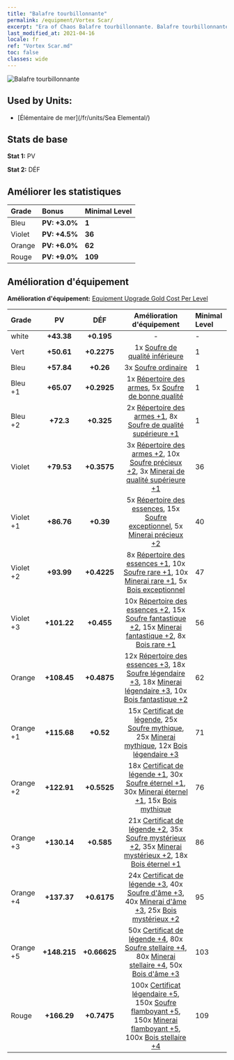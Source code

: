 ```yaml
---
title: "Balafre tourbillonnante"
permalink: /equipment/Vortex Scar/
excerpt: "Era of Chaos Balafre tourbillonnante. Balafre tourbillonnante"
last_modified_at: 2021-04-16
locale: fr
ref: "Vortex Scar.md"
toc: false
classes: wide
---
```


  ![Balafre tourbillonnante](/images/e/e_99034.png)

## Used by Units:

* [Élémentaire de mer](/fr/units/Sea Elemental/) 


## Stats de base
 **Stat 1:** PV

 **Stat 2:** DÉF

## Améliorer les statistiques

  |     Grade    |   Bonus | Minimal Level | 
  |:-------------|:--------|:--------------| 
  | Bleu | **PV: +3.0%** | **1** | 
  | Violet | **PV: +4.5%** | **36** | 
  | Orange | **PV: +6.0%** | **62** | 
  | Rouge | **PV: +9.0%** | **109** | 


## Amélioration d'équipement
 **Amélioration d'équipement:** [Equipment Upgrade Gold Cost Per Level](/equipment/EquipmentUpgradeCostPerLevel/) 

  |          Grade      | PV | DÉF | Amélioration d'équipement | Minimal Level |
  |:--------------------|:---------:|:---------:|:----------------:|:--------------|
  | white | **+43.38** | **+0.195** | - | - |
  | Vert | **+50.61** | **+0.2275** | 1x [Soufre de qualité inférieure](/fr/Items/mat_3/) | 1 |
  | Bleu | **+57.84** | **+0.26** | 3x [Soufre ordinaire](/fr/Items/mat_9/) | 1 |
  | Bleu +1 | **+65.07** | **+0.2925** | 1x [Répertoire des armes](/fr/Items/mat_18/), 5x [Soufre de bonne qualité](/fr/Items/mat_15/) | 1 |
  | Bleu +2 | **+72.3** | **+0.325** | 2x [Répertoire des armes +1](/fr/Items/mat_25/), 8x [Soufre de qualité supérieure +1](/fr/Items/mat_22/) | 1 |
  | Violet | **+79.53** | **+0.3575** | 3x [Répertoire des armes +2](/fr/Items/mat_32/), 10x [Soufre précieux +2](/fr/Items/mat_29/), 3x [Minerai de qualité supérieure +1](/fr/Items/mat_19/) | 36 |
  | Violet +1 | **+86.76** | **+0.39** | 5x [Répertoire des essences](/fr/Items/mat_39/), 15x [Soufre exceptionnel](/fr/Items/mat_36/), 5x [Minerai précieux +2](/fr/Items/mat_26/) | 40 |
  | Violet +2 | **+93.99** | **+0.4225** | 8x [Répertoire des essences +1](/fr/Items/mat_46/), 10x [Soufre rare +1](/fr/Items/mat_43/), 10x [Minerai rare +1](/fr/Items/mat_40/), 5x [Bois exceptionnel](/fr/Items/mat_34/) | 47 |
  | Violet +3 | **+101.22** | **+0.455** | 10x [Répertoire des essences +2](/fr/Items/mat_53/), 15x [Soufre fantastique +2](/fr/Items/mat_50/), 15x [Minerai fantastique +2](/fr/Items/mat_47/), 8x [Bois rare +1](/fr/Items/mat_41/) | 56 |
  | Orange | **+108.45** | **+0.4875** | 12x [Répertoire des essences +3](/fr/Items/mat_60/), 18x [Soufre légendaire +3](/fr/Items/mat_57/), 18x [Minerai légendaire +3](/fr/Items/mat_54/), 10x [Bois fantastique +2](/fr/Items/mat_48/) | 62 |
  | Orange +1 | **+115.68** | **+0.52** | 15x [Certificat de légende](/fr/Items/mat_67/), 25x [Soufre mythique](/fr/Items/mat_64/), 25x [Minerai mythique](/fr/Items/mat_61/), 12x [Bois légendaire +3](/fr/Items/mat_55/) | 71 |
  | Orange +2 | **+122.91** | **+0.5525** | 18x [Certificat de légende +1](/fr/Items/mat_74/), 30x [Soufre éternel +1](/fr/Items/mat_71/), 30x [Minerai éternel +1](/fr/Items/mat_68/), 15x [Bois mythique](/fr/Items/mat_62/) | 76 |
  | Orange +3 | **+130.14** | **+0.585** | 21x [Certificat de légende +2](/fr/Items/mat_81/), 35x [Soufre mystérieux +2](/fr/Items/mat_78/), 35x [Minerai mystérieux +2](/fr/Items/mat_75/), 18x [Bois éternel +1](/fr/Items/mat_69/) | 86 |
  | Orange +4 | **+137.37** | **+0.6175** | 24x [Certificat de légende +3](/fr/Items/mat_88/), 40x [Soufre d'âme +3](/fr/Items/mat_85/), 40x [Minerai d'âme +3](/fr/Items/mat_82/), 25x [Bois mystérieux +2](/fr/Items/mat_76/) | 95 |
  | Orange +5 | **+148.215** | **+0.66625** | 50x [Certificat de légende +4](/fr/Items/mat_95/), 80x [Soufre stellaire +4](/fr/Items/mat_92/), 80x [Minerai stellaire +4](/fr/Items/mat_89/), 50x [Bois d'âme +3](/fr/Items/mat_83/) | 103 |
  | Rouge | **+166.29** | **+0.7475** | 100x [Certificat légendaire +5](/fr/Items/mat_102/), 150x [Soufre flamboyant +5](/fr/Items/mat_99/), 150x [Minerai flamboyant +5](/fr/Items/mat_96/), 100x [Bois stellaire +4](/fr/Items/mat_90/) | 109 |

